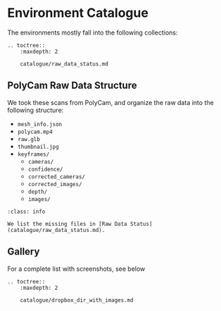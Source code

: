 # Environment Catalogue

The environments mostly fall into the following collections:

```{eval-rst}
.. toctree::
    :maxdepth: 2
    
    catalogue/raw_data_status.md
```

## PolyCam Raw Data Structure

We took these scans from PolyCam, and organize the raw data into the following structure:

- `mesh_info.json`
- `polycam.mp4`
- `raw.glb`
- `thumbnail.jpg`
- `keyframes/`
    - `cameras/`
    - `confidence/`
    - `corrected_cameras/`
    - `corrected_images/`
    - `depth/`
    - `images/`

```{admonition} Raw Data Structure
:class: info

We list the missing files in [Raw Data Status](catalogue/raw_data_status.md).
```

## Gallery

For a complete list with screenshots, see below

```{eval-rst}
.. toctree::
    :maxdepth: 2
    
    catalogue/dropbox_dir_with_images.md
```
